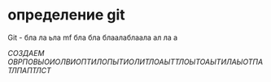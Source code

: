 # определение git 

Git  - бла ла ьла mf бла бла блаалаблаала ал ла а


*СОЗДАЕМ ОВРПОВЫОИОЛВИОПТИЛОПЫТИОЛИТЛОАЫТТЛОЫТОАЫТИЛАЫОТПАТЛПАПТЛСТ*
